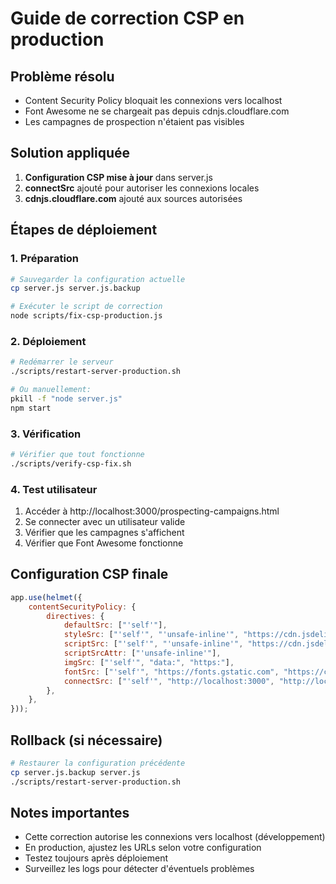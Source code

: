 # Guide de correction CSP en production

## Problème résolu
- Content Security Policy bloquait les connexions vers localhost
- Font Awesome ne se chargeait pas depuis cdnjs.cloudflare.com
- Les campagnes de prospection n'étaient pas visibles

## Solution appliquée
1. **Configuration CSP mise à jour** dans server.js
2. **connectSrc** ajouté pour autoriser les connexions locales
3. **cdnjs.cloudflare.com** ajouté aux sources autorisées

## Étapes de déploiement

### 1. Préparation
```bash
# Sauvegarder la configuration actuelle
cp server.js server.js.backup

# Exécuter le script de correction
node scripts/fix-csp-production.js
```

### 2. Déploiement
```bash
# Redémarrer le serveur
./scripts/restart-server-production.sh

# Ou manuellement:
pkill -f "node server.js"
npm start
```

### 3. Vérification
```bash
# Vérifier que tout fonctionne
./scripts/verify-csp-fix.sh
```

### 4. Test utilisateur
1. Accéder à http://localhost:3000/prospecting-campaigns.html
2. Se connecter avec un utilisateur valide
3. Vérifier que les campagnes s'affichent
4. Vérifier que Font Awesome fonctionne

## Configuration CSP finale
```javascript
app.use(helmet({
    contentSecurityPolicy: {
        directives: {
            defaultSrc: ["'self'"],
            styleSrc: ["'self'", "'unsafe-inline'", "https://cdn.jsdelivr.net", "https://cdnjs.cloudflare.com"],
            scriptSrc: ["'self'", "'unsafe-inline'", "https://cdn.jsdelivr.net", "https://cdnjs.cloudflare.com"],
            scriptSrcAttr: ["'unsafe-inline'"],
            imgSrc: ["'self'", "data:", "https:"],
            fontSrc: ["'self'", "https://fonts.gstatic.com", "https://cdnjs.cloudflare.com", "https://cdn.jsdelivr.net", "data:"],
            connectSrc: ["'self'", "http://localhost:3000", "http://localhost:3001", "http://localhost:3002", "https:"],
        },
    },
}));
```

## Rollback (si nécessaire)
```bash
# Restaurer la configuration précédente
cp server.js.backup server.js
./scripts/restart-server-production.sh
```

## Notes importantes
- Cette correction autorise les connexions vers localhost (développement)
- En production, ajustez les URLs selon votre configuration
- Testez toujours après déploiement
- Surveillez les logs pour détecter d'éventuels problèmes






